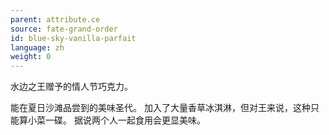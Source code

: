 ```yaml
---
parent: attribute.ce
source: fate-grand-order
id: blue-sky-vanilla-parfait
language: zh
weight: 0
---
```


水边之王赠予的情人节巧克力。

能在夏日沙滩品尝到的美味圣代。
加入了大量香草冰淇淋，但对王来说，这种只能算小菜一碟。
据说两个人一起食用会更显美味。
